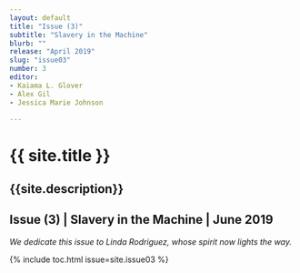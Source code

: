 ```yaml
---
layout: default
title: "Issue (3)"
subtitle: "Slavery in the Machine"
blurb: ""
release: "April 2019"
slug: "issue03"
number: 3
editor: 
- Kaiama L. Glover
- Alex Gil
- Jessica Marie Johnson

---
```


<h1 class="journal-title">{{ site.title }}</h1>
<h2 class="tagline">{{site.description}}</h2>


## Issue (3) | Slavery in the Machine | June 2019

<p><em>We dedicate this issue to Linda Rodriguez, whose spirit now lights the way.</em></p>

{% include toc.html issue=site.issue03 %}